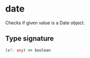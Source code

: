 # date

Checks if given value is a Date object.

## Type signature

<!-- prettier-ignore-start -->
```typescript
(x?: any) => boolean
```
<!-- prettier-ignore-end -->
